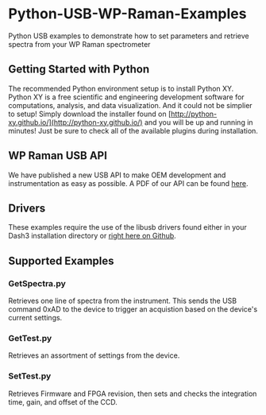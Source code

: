 # Python-USB-WP-Raman-Examples
Python USB examples to demonstrate how to set parameters and retrieve spectra from your WP Raman spectrometer

## Getting Started with Python
The recommended Python environment setup is to install Python XY. Python XY is a free scientific and engineering development software for computations, analysis, and data visualization. And it could not be simplier to setup! Simply download the installer found on [http://python-xy.github.io/](http://python-xy.github.io/) and you will be up and running in minutes! Just be sure to check all of the available plugins during installation.

## WP Raman USB API
We have published a new USB API to make OEM development and instrumentation as easy as possible. A PDF of our API can be found [here](http://wasatchdevices.com/wp-content/uploads/2017/02/OEM-WP-Raman-USB-Interface-Spec-Rev1_4.pdf).

## Drivers
These examples require the use of the libusb drivers found either in your Dash3 installation directory or [right here on Github](https://github.com/WasatchPhotonics/WP_Raman_USB_Drivers).

## Supported Examples

### GetSpectra.py
Retrieves one line of spectra from the instrument. This sends the USB command 0xAD to the device to trigger an acquistion based on the device's current settings.

### GetTest.py
Retrieves an assortment of settings from the device.

### SetTest.py
Retrieves Firmware and FPGA revision, then sets and checks the integration time, gain, and offset of the CCD.